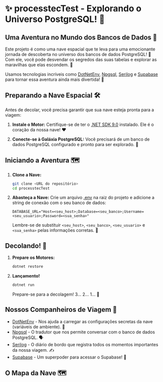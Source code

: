 # ✨ processtecTest - Explorando o Universo PostgreSQL! 🚀

## Uma Aventura no Mundo dos Bancos de Dados 🌌

Este projeto é como uma nave espacial que te leva para uma emocionante jornada de descoberta no universo dos bancos de dados PostgreSQL! 🌠 Com ele, você pode desvendar os segredos das suas tabelas e explorar as maravilhas que elas escondem. 💎

Usamos tecnologias incríveis como [DotNetEnv](https://www.nuget.org/packages/DotNetEnv), [Npgsql](https://www.nuget.org/packages/Npgsql), [Serilog](https://www.nuget.org/packages/Serilog) e [Supabase](https://www.nuget.org/packages/supabase) para tornar essa aventura ainda mais divertida! 🎉

## Preparando a Nave Espacial 🛠️

Antes de decolar, você precisa garantir que sua nave esteja pronta para a viagem:

1.  **Instale o Motor:** Certifique-se de ter o [.NET SDK 9.0](https://dotnet.microsoft.com/en-us/download/dotnet/9.0) instalado. Ele é o coração da nossa nave! ❤️

2.  **Conecte-se à Galáxia PostgreSQL:** Você precisará de um banco de dados PostgreSQL configurado e pronto para ser explorado. 🔭

## Iniciando a Aventura 🗺️

1.  **Clone a Nave:**

    ```sh
    git clone <URL do repositório>
    cd processtecTest
    ```

2.  **Abasteça a Nave:** Crie um arquivo [.env](http://_vscodecontentref_/0) na raiz do projeto e adicione a string de conexão com o seu banco de dados:

    ```
    DATABASE_URL="Host=<seu_host>;Database=<seu_banco>;Username=<seu_usuario>;Password=<sua_senha>"
    ```

    Lembre-se de substituir `<seu_host>`, `<seu_banco>`, `<seu_usuario>` e `<sua_senha>` pelas informações corretas. 📝

## Decolando! 🚀

1.  **Prepare os Motores:**

    ```sh
    dotnet restore
    ```

2.  **Lançamento!**

    ```sh
    dotnet run
    ```

    Prepare-se para a decolagem! 3... 2... 1... 🚀

## Nossos Companheiros de Viagem 🤝

*   [DotNetEnv](https://www.nuget.org/packages/DotNetEnv) - Nos ajuda a carregar as configurações secretas da nave (variáveis de ambiente). 🤫
*   [Npgsql](https://www.nuget.org/packages/Npgsql) - O tradutor que nos permite conversar com o banco de dados PostgreSQL. 🗣️
*   [Serilog](https://www.nuget.org/packages/Serilog) - O diário de bordo que registra todos os momentos importantes da nossa viagem. ✍️
*   [Supabase](https://www.nuget.org/packages/supabase) - Um superpoder para acessar o Supabase! 💪

## O Mapa da Nave 🗺️
